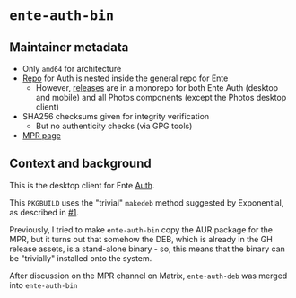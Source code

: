 # `ente-auth-bin`
## Maintainer metadata
* Only `amd64` for architecture
* [Repo](https://github.com/ente-io/ente/tree/main/auth) for Auth is nested inside the general repo for Ente
    * However, [releases](https://github.com/ente-io/ente/releases) are in a monorepo for both Ente Auth (desktop and mobile) and all Photos components (except the Photos desktop client)
* SHA256 checksums given for integrity verification
    * But no authenticity checks (via GPG tools)
* [MPR page](https://mpr.makedeb.org/packages/ente-auth-bin)

## Context and background
This is the desktop client for Ente [Auth](https://ente.io/auth/).

This `PKGBUILD` uses the "trivial" `makedeb` method suggested by Exponential, as
described in [#1](https://github.com/taivlam/aur-mpr-packages/issues/1).

Previously, I tried to make `ente-auth-bin` copy the AUR package for the MPR,
but it turns out that somehow the DEB, which is already in the GH release
assets, is a stand-alone binary - so, this means that the binary can be
"trivially" installed onto the system.

After discussion on the MPR channel on Matrix, `ente-auth-deb` was merged into
`ente-auth-bin`
